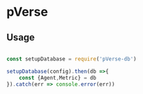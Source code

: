 # pVerse

## Usage

``` js

const setupDatabase = require('pVerse-db')

setupDatabase(config).then(db =>{
    const {Agent,Metric} = db
}).catch(err => console.error(err))

```
